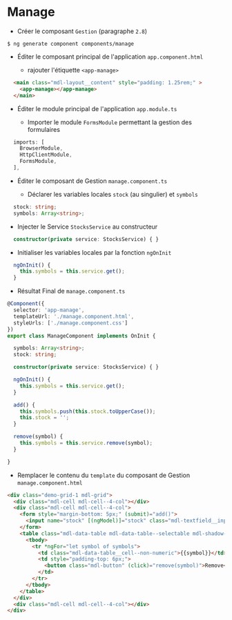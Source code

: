 # Manage

* Créer le composant `Gestion` (paragraphe `2.8`)

```
$ ng generate component components/manage
```

* Éditer le composant principal de l'application `app.component.html`

  - rajouter l'étiquette `<app-manage>`

```html
  <main class="mdl-layout__content" style="padding: 1.25rem;" >
    <app-manage></app-manage>
  </main>
```

* Éditer le module principal de l'application `app.module.ts`

  - Importer le module `FormsModule` permettant la gestion des formulaires

```typescript
  imports: [
    BrowserModule,
    HttpClientModule,
    FormsModule,
  ],
```

* Éditer le composant de Gestion `manage.component.ts`

   - Déclarer les variables locales `stock` (au singulier) et `symbols`

```typescript
  stock: string;
  symbols: Array<string>;
```
   - Injecter le Service `StocksService` au constructeur

```typescript
  constructor(private service: StocksService) { }
```
   - Initialiser les variables locales par la fonction `ngOnInit`

```typescript
  ngOnInit() {
    this.symbols = this.service.get();
  }
```

* Résultat Final de `manage.component.ts`

```typescript
@Component({
  selector: 'app-manage',
  templateUrl: './manage.component.html',
  styleUrls: ['./manage.component.css']
})
export class ManageComponent implements OnInit {

  symbols: Array<string>;
  stock: string;

  constructor(private service: StocksService) { }

  ngOnInit() {
    this.symbols = this.service.get();
  }

  add() {
    this.symbols.push(this.stock.toUpperCase());
    this.stock = '';
  }

  remove(symbol) {
    this.symbols = this.service.remove(symbol);
  }

}
```

* Remplacer le contenu du `template` du composant de Gestion `manage.component.html`

```html
<div class="demo-grid-1 mdl-grid">
  <div class="mdl-cell mdl-cell--4-col"></div>
  <div class="mdl-cell mdl-cell--4-col">
    <form style="margin-bottom: 5px;" (submit)="add()">
      <input name="stock" [(ngModel)]="stock" class="mdl-textfield__input" type="text" placeholder="Add Stock" />
    </form>
    <table class="mdl-data-table mdl-data-table--selectable mdl-shadow--2dp" style="width: 100%;">
      <tbody>
        <tr *ngFor="let symbol of symbols">
          <td class="mdl-data-table__cell--non-numeric">{{symbol}}</td>
          <td style="padding-top: 6px;">
            <button class="mdl-button" (click)="remove(symbol)">Remove</button>
          </td>
        </tr>
      </tbody>
    </table>
  </div>
  <div class="mdl-cell mdl-cell--4-col"></div>
</div>
```
